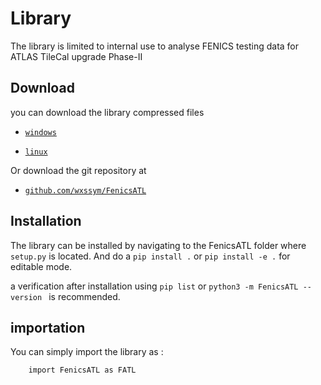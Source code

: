 # Library

The library is limited to internal use to analyse FENICS testing data for ATLAS TileCal upgrade Phase-II

## Download

you can download the library compressed files

* [``windows``](/library/FenicsATLlib.rar)

* [``linux``](/library/FenicsATLlib.tar)

Or download the git repository at 

* [``github.com/wxssym/FenicsATL``](https://github.com/wxssym/FenicsATL)

## Installation
The library can be installed by navigating to the FenicsATL folder where `setup.py` is located. And do a `pip install .` or `pip install -e .` for editable mode.

a verification after installation using ``pip list`` or `python3 -m FenicsATL --version
` is recommended.

## importation
You can simply import the library as :

        import FenicsATL as FATL